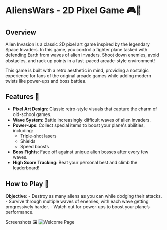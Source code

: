# AliensWars - 2D Pixel Game 🎮🚀

## Overview
Alien Invasion is a classic 2D pixel art game inspired by the legendary Space Invaders. In this game, you control a fighter plane tasked with defending Earth from waves of alien invaders. Shoot down enemies, avoid obstacles, and rack up points in a fast-paced arcade-style environment!

This game is built with a retro aesthetic in mind, providing a nostalgic experience for fans of the original arcade games while adding modern twists like power-ups and boss battles.

## Features 🌟
- **Pixel Art Design**: Classic retro-style visuals that capture the charm of old-school games.
- **Wave System**: Battle increasingly difficult waves of alien invaders.
- **Power-ups**: Collect special items to boost your plane's abilities, including:
  - Triple-shot lasers
  - Shields
  - Speed boosts
- **Boss Fights**: Face off against unique alien bosses after every few waves.
- **High Score Tracking**: Beat your personal best and climb the leaderboard!

## How to Play 🚀
**Objective**:
    - Destroy as many aliens as you can while dodging their attacks.
    - Survive through multiple waves of enemies, with each wave getting progressively harder.
    - Watch out for power-ups to boost your plane’s performance.

Screenshots 🖼️
![Welcome Page](Imagens/imag1.png)
